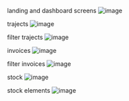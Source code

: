 landing and dashboard screens
![image](https://github.com/abdessamadpas/sendatrack/assets/53188247/c8e22084-fc25-4e47-a534-774d2265090e)

trajects 
![image](https://github.com/abdessamadpas/sendatrack/assets/53188247/24dc96b3-0099-459a-abcf-fc649002bb8a)

filter trajects
![image](https://github.com/abdessamadpas/sendatrack/assets/53188247/d891e18a-6894-4edf-aa63-a0bba28bace5)

invoices 
![image](https://github.com/abdessamadpas/sendatrack/assets/53188247/efbc6fc8-9ee4-4a07-8a16-655966a9715b)

filter invoices
![image](https://github.com/abdessamadpas/sendatrack/assets/53188247/9a6d30b0-65a5-4454-ac93-4d8bf24503b3)

stock
![image](https://github.com/abdessamadpas/sendatrack/assets/53188247/69561549-2486-462b-ab85-5d0ea4f9abbf)

stock elements
![image](https://github.com/abdessamadpas/sendatrack/assets/53188247/7d8df0b4-38e3-41cd-9de3-2a153df5e111)
